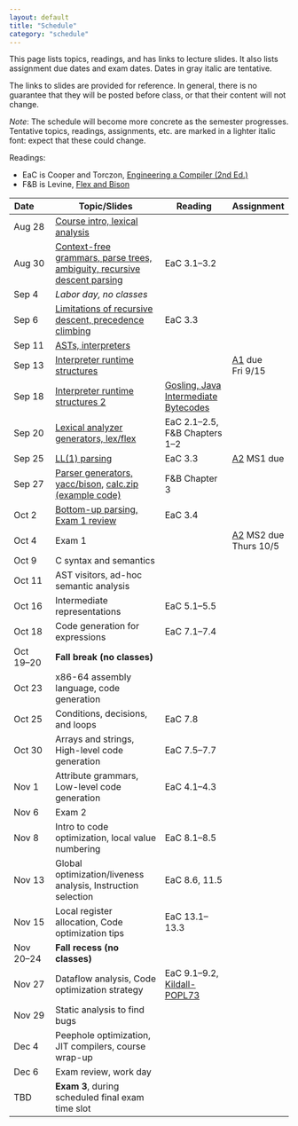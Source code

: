```yaml
---
layout: default
title: "Schedule"
category: "schedule"
---
```


This page lists topics, readings, and has links to lecture slides.
It also lists assignment due dates and exam dates.  Dates <span class="tentative">in
gray italic</span> are tentative.

The links to slides are provided for reference.  In general, there is no
guarantee that they will be posted before class, or that their content
will not change.

*Note*: The schedule will become more concrete as the semester
progresses.  Tentative topics, readings, assignments, etc. are marked
<span class="tentative">in a lighter italic font</span>: expect that
these could change.

Readings:

* EaC is Cooper and Torczon, [Engineering a Compiler (2nd
  Ed.)](https://www.elsevier.com/books/engineering-a-compiler/cooper/978-0-12-088478-0)
* F&amp;B is Levine, [Flex and Bison](https://www.oreilly.com/library/view/flex-bison/9780596805418/)

Date&nbsp;&nbsp;&nbsp;&nbsp;&nbsp; | Topic/Slides | Reading | Assignment
------------------ | ------------ | ------- | ----------
Aug 28 | [Course intro, lexical analysis](lectures/lecture01-public.pdf) |  | 
Aug 30 | [Context-free grammars, parse trees, ambiguity, recursive descent parsing](lectures/lecture02-public.pdf) | EaC 3.1–3.2 | 
Sep 4 | *Labor day, no classes* |  | 
Sep 6 | [Limitations of recursive descent, precedence climbing](lectures/lecture03-public.pdf) | EaC 3.3 | 
Sep 11 | [ASTs, interpreters](lectures/lecture04-public.pdf) |  | 
Sep 13 | [Interpreter runtime structures](lectures/lecture05-public.pdf) |  | [A1](assign/assign01.html) due<br>Fri 9/15
Sep 18 | [Interpreter runtime structures 2](lectures/lecture06-public.pdf) | [Gosling, Java Intermediate Bytecodes](https://dl.acm.org/doi/pdf/10.1145/202529.202541) | 
Sep 20 | [Lexical analyzer generators, lex/flex](lectures/lecture07-public.pdf) | EaC 2.1–2.5, F&amp;B Chapters 1–2 | 
Sep 25 | [LL(1) parsing](lectures/lecture08-public.pdf) | EaC 3.3 | [A2](assign/assign02.html) MS1 due
Sep 27 | [Parser generators, yacc/bison](lectures/lecture09-public.pdf), [calc.zip (example code)](lectures/calc.zip) | F&amp;B Chapter 3 | 
Oct 2 | [Bottom-up parsing, Exam 1 review](lectures/lecture10-public.pdf) | EaC 3.4 | 
Oct 4 | Exam 1 |  | [A2](assign/assign02.html) MS2 due<br>Thurs 10/5
Oct 9 | <span class='tentative'>C syntax and semantics</span> |  | 
Oct 11 | <span class='tentative'>AST visitors, ad-hoc semantic analysis</span> |  | 
Oct 16 | <span class='tentative'>Intermediate representations</span> | EaC 5.1–5.5 | 
Oct 18 | <span class='tentative'>Code generation for expressions</span> | EaC 7.1–7.4 | 
Oct 19–20 | **Fall break (no classes)** |  | 
Oct 23 | <span class='tentative'>x86-64 assembly language, code generation</span> |  | 
Oct 25 | <span class='tentative'>Conditions, decisions, and loops</span> | EaC 7.8 | 
Oct 30 | <span class='tentative'>Arrays and strings, High-level code generation</span> | EaC 7.5–7.7 | 
Nov 1 | <span class='tentative'>Attribute grammars, Low-level code generation</span> | EaC 4.1–4.3 | 
Nov 6 | Exam 2 |  | 
Nov 8 | <span class='tentative'>Intro to code optimization, local value numbering</span> | EaC 8.1–8.5 | 
Nov 13 | <span class='tentative'>Global optimization/liveness analysis, Instruction selection</span> | EaC 8.6, 11.5 | 
Nov 15 | <span class='tentative'>Local register allocation, Code optimization tips</span> | EaC 13.1–13.3 | 
Nov 20–24 | **Fall recess (no classes)** |  | 
Nov 27 | <span class='tentative'>Dataflow analysis, Code optimization strategy</span> | EaC 9.1–9.2, <a href='lectures/kildall-popl73.pdf'>Kildall-POPL73</a> | 
Nov 29 | <span class='tentative'>Static analysis to find bugs</span> |  | 
Dec 4 | <span class='tentative'>Peephole optimization, JIT compilers, course wrap-up</span> |  | 
Dec 6 | Exam review, work day |  | 
TBD | **Exam 3**, during scheduled final exam time slot |  | 
